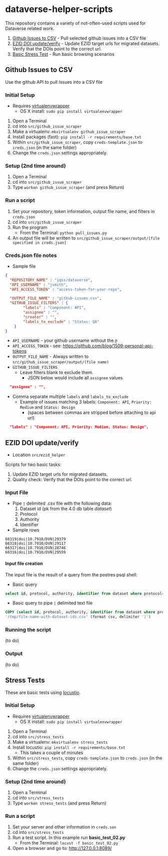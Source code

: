 # dataverse-helper-scripts

This repository contains a variety of not-often-used scripts used for Dataverse related work.

1. [Github Issues to CSV](#github-issues-to-csv) - Pull selected github issues into a CSV file
2. [EZID DOI update/verify](#ezid-doi-updateverify) - Update EZID target urls for migrated datasets.  Verify that the DOIs point to the correct url.
3. [Basic Stress Test](#stress-tests) - Run basic browsing scenarios


## Github Issues to CSV

Use the github API to pull Issues into a CSV file

### Initial Setup

- Requires [virtualenvwrapper](https://virtualenvwrapper.readthedocs.org/en/latest/install.html)
    - OS X install: ```sudo pip install virtualenvwrapper```

1. Open a Terminal    
1. cd into ```src/github_issue_scraper```
1. Make a virtualenv: ```mkvirtualenv github_issue_scraper```
1. Install packages (fast): ```pip install -r requirements/base.txt```
1. Within ```src/github_issue_scraper```, copy ```creds-template.json``` to ```creds.json``` (in the same folder)
1. Change the ```creds.json``` settings appropriately.

### Setup (2nd time around)

1. Open a Terminal    
1. cd into ```src/github_issue_scraper```
1. Type ```workon github_issue_scraper``` (and press Return)

### Run a script

1. Set your repository, token information, output file name, and filters in ```creds.json```
1. cd into ```src/github_issue_scraper```
1. Run the program
    - From the Terminal: ```python pull_issues.py```
1. An output file will be written to ```src/github_issue_scraper/output/[file specified in creds.json]```

### Creds.json file notes

- Sample file

```json
{       
  "REPOSITORY_NAME" : "iqss/dataverse",
  "API_USERNAME" : "jsmith",
  "API_ACCESS_TOKEN" : "access-token-for-your-repo",

  "OUTPUT_FILE_NAME" : "github-issues.csv",
  "GITHUB_ISSUE_FILTERS" : {
        "labels" : "Component: API",
        "assignee" : "",
        "creator" : "",
        "labels_to_exclude" : "Status: QA"
    }
}
```

- ```API_USERNAME``` - your github username without the ```@```
- ```API_ACCESS_TOKEN``` - see: https://github.com/blog/1509-personal-api-tokens
- ```OUTPUT_FILE_NAME``` - Always written to ```src/github_issue_scraper/output/(file name)```
- ```GITHUB_ISSUE_FILTERS```
  - Leave filters blank to exclude them.  
    - JSON below would include all ``assignee`` values

```json
  "assignee" : "",
```

  - Comma separate multiple ```labels``` and ```labels_to_exclude```
    - Example of issues matching 3 labels: ```Component: API```, ```Priority: Medium``` and ```Status: Design```
      - (spaces between commas are stripped before attaching to api url)
```json
  "labels" : "Component: API, Priority: Medium, Status: Design",
```


## EZID DOI update/verify

* Location ```src/ezid_helper```

Scripts for two basic tasks:
  1. Update EZID target urls for migrated datasets.  
  2. Quality check: Verify that the DOIs point to the correct url.

### Input File

- Pipe ```|``` delimited .csv file with the following data:
  1.  Dataset id (pk from the 4.0 db table *dataset*)
  2.  Protocol 
  3.  Authority
  4.  Identifier
- Sample rows
```text
66319|doi|10.7910/DVN|29379
66318|doi|10.7910/DVN|29117
66317|doi|10.7910/DVN|28746
66316|doi|10.7910/DVN|29559
```

#### Input file creation

The input file is the result of a query from the postres psql shell:

* Basic query
```sql
select id, protocol, authority, identifier from dataset where protocol='doi' and authority='10.7910/DVN' order by id desc;
```

* Basic query to pipe ```|``` delimited text file

```sql
COPY (select id, protocol, authority, identifier from dataset where protocol='doi' and authority='10.7910/DVN' order by id desc) TO
'/tmp/file-name-with-dataset-ids.csv' (format csv, delimiter '|')
```

### Running the script
(to do)

### Output
(to do)


## Stress Tests

These are basic tests using [locustio](http://docs.locust.io/en/latest/quickstart.html).

### Initial Setup


- Requires [virtualenvwrapper](https://virtualenvwrapper.readthedocs.org/en/latest/install.html)
    - OS X install: ```sudo pip install virtualenvwrapper```

1. Open a Terminal    
1. cd into ```src/stress_tests```
1. Make a virtualenv: ```mkvirtualenv stress_tests```
1. Install locustio: ```pip install -r requirements/base.txt```
    - This takes a couple of minutes
1. Within ```src/stress_tests```, copy ```creds-template.json``` to ```creds.json``` (in the same folder)
1. Change the ```creds.json``` settings appropriately.

### Setup (2nd time around)

1. Open a Terminal    
1. cd into ```src/stress_tests```
1. Type ```workon stress_tests``` (and press Return)

### Run a script

1. Set your server and other information in ```creds.son```
1. cd into ```src/stress_tests```
1. Run a test script.  In this example run **basic_test_02.py**
    - From the Terminal: ```locust -f basic_test_02.py```
1. Open a browser and go to: http://127.0.0.1:8089/
